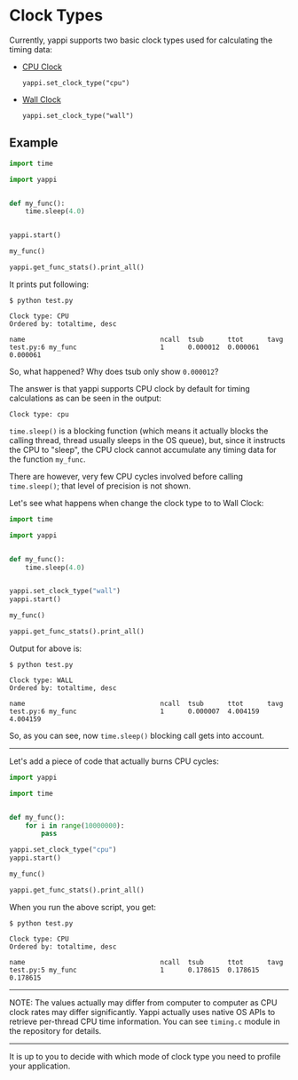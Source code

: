# Clock Types

Currently, yappi supports two basic clock types used for calculating the timing data:

- [CPU Clock](http://en.wikipedia.org/wiki/CPU_time)

    `yappi.set_clock_type("cpu")`

- [Wall Clock](http://en.wikipedia.org/wiki/Wall_time)

    `yappi.set_clock_type("wall")`

## Example

```python
import time

import yappi


def my_func():
    time.sleep(4.0)


yappi.start()

my_func()

yappi.get_func_stats().print_all()
```

It prints put following:

```
$ python test.py

Clock type: CPU
Ordered by: totaltime, desc

name                                  ncall  tsub      ttot      tavg
test.py:6 my_func                     1      0.000012  0.000061  0.000061
```

So, what happened? Why does tsub only show `0.000012`?

The answer is that yappi supports CPU clock by
default for timing calculations as can be seen in the output:

```
Clock type: cpu
```

`time.sleep()` is a blocking function
(which means it actually blocks the calling thread, thread usually sleeps in the OS queue),
but, since it instructs the CPU to "sleep", the CPU clock cannot accumulate any timing data for the function `my_func`.

There are however, very few CPU cycles involved before calling
`time.sleep()`; that level of precision is not shown.

Let's see what happens when change the clock type to to Wall Clock:

```python
import time

import yappi


def my_func():
    time.sleep(4.0)


yappi.set_clock_type("wall")
yappi.start()

my_func()

yappi.get_func_stats().print_all()
```

Output for above is:

```
$ python test.py

Clock type: WALL
Ordered by: totaltime, desc

name                                  ncall  tsub      ttot      tavg
test.py:6 my_func                     1      0.000007  4.004159  4.004159
```

So, as you can see, now `time.sleep()` blocking call gets into account.

---

Let's add a piece of code that actually burns CPU cycles:

```python
import yappi

import time


def my_func():
    for i in range(10000000):
        pass

yappi.set_clock_type("cpu")
yappi.start()

my_func()

yappi.get_func_stats().print_all()
```


When you run the above script, you get:

```
$ python test.py

Clock type: CPU
Ordered by: totaltime, desc

name                                  ncall  tsub      ttot      tavg
test.py:5 my_func                     1      0.178615  0.178615  0.178615
```

---

NOTE: The values actually may differ from computer to computer as
CPU clock rates may differ significantly. Yappi actually uses native OS
APIs to retrieve per-thread CPU time information. You can see
`timing.c` module in the repository for details.

---

It is up to you to decide with which mode of clock type you need to profile your application.
